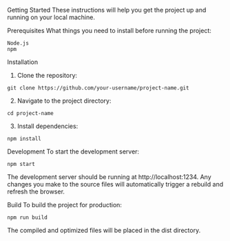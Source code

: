 
Getting Started
These instructions will help you get the project up and running on your local machine.

Prerequisites
What things you need to install before running the project:
```
Node.js
npm
```
Installation
1. Clone the repository:
```
git clone https://github.com/your-username/project-name.git
```
2. Navigate to the project directory:
```
cd project-name
```
3. Install dependencies:
```
npm install
```

Development
To start the development server:
```
npm start
```
The development server should be running at http://localhost:1234. Any changes you make to the source files will automatically trigger a rebuild and refresh the browser.

Build
To build the project for production:
```
npm run build
```
The compiled and optimized files will be placed in the dist directory.

